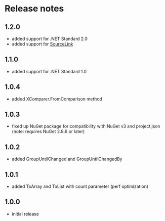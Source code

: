 # Release notes

## 1.2.0

- added support for .NET Standard 2.0
- added support for [SourceLink](https://github.com/dotnet/sourcelink)

## 1.1.0

- added support for .NET Standard 1.0

## 1.0.4

- added XComparer.FromComparison method

## 1.0.3

- fixed up NuGet package for compatibility with NuGet v3 and project.json (note: requires NuGet 2.8.6 or later)

## 1.0.2

- added GroupUntilChanged and GroupUntilChangedBy

## 1.0.1

- added ToArray and ToList with count parameter (perf optimization)

## 1.0.0

- initial release
